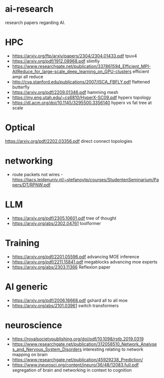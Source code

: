 # ai-research
research papers regarding AI.



# HPC
* https://arxiv.org/ftp/arxiv/papers/2304/2304.01433.pdf tpuv4
* https://arxiv.org/pdf/1912.08968.pdf slimfly
* https://www.researchgate.net/publication/337861594_Efficient_MPI-AllReduce_for_large-scale_deep_learning_on_GPU-clusters efficient ampi all reduce
* http://cva.stanford.edu/publications/2007/ISCA_FBFLY.pdf flattened butterfly
* https://arxiv.org/pdf/2209.01346.pdf hamming mesh
* https://my.eng.utah.edu/~cs6810/HyperX-SC09.pdf hyperx topology
* https://dl.acm.org/doi/10.1145/3295500.3356140 hyperx vs fat tree at scale
  

# Optical
https://arxiv.org/pdf/2202.03356.pdf direct connect topologies

# networking
* route packets not wires - https://liacs.leidenuniv.nl/~stefanovtp/courses/StudentenSeminarium/Papers/DT/RPNW.pdf


# LLM
* https://arxiv.org/pdf/2305.10601.pdf tree of thought
* https://arxiv.org/abs/2302.04761 toolformer

# Training
* https://arxiv.org/pdf/2201.05596.pdf advancing MOE inference
* https://arxiv.org/pdf/2211.15841.pdf megablocks advancing moe experts
* https://arxiv.org/abs/2303.11366 Reflexion paper

# AI generic

* https://arxiv.org/pdf/2006.16668.pdf gshard all to all moe
* https://arxiv.org/abs/2101.03961 switch transformers


# neuroscience

* https://royalsocietypublishing.org/doi/pdf/10.1098/rstb.2019.0319
* https://www.researchgate.net/publication/312058510_Network_Analyses_and_Nervous_System_Disorders interesting relating to network mapping on brain
* https://www.researchgate.net/publication/45929238_Prediction/
* https://www.jneurosci.org/content/jneuro/36/48/12083.full.pdf segregation of brain and networking in context to cognition
